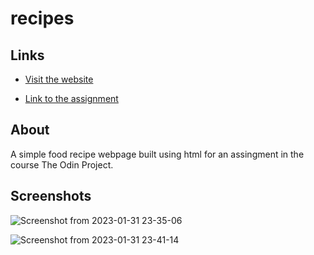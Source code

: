 # recipes
## Links
- [Visit the website](https://xadhithiyan.github.io/recipes/)

- [Link to the assignment](https://www.theodinproject.com/lessons/foundations-recipes)

## About
A simple food recipe webpage built using html for an assingment in the course The Odin Project.

## Screenshots
![Screenshot from 2023-01-31 23-35-06](https://user-images.githubusercontent.com/113228161/215846353-7b6dd6d5-84e5-4f5c-bb54-f78a94a7b733.png)

![Screenshot from 2023-01-31 23-41-14](https://user-images.githubusercontent.com/113228161/215847268-60bc28fd-d93b-4910-97a5-a491b7f1f170.png)
